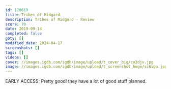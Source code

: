 ```yaml
---
id: 120619
title: Tribes of Midgard
description: Tribes of Midgard - Review
score: 70
date: 2019-09-14
completed: false
goty: []
modified_date: 2024-04-17
screenshots: []
tags: []
videos: []
cover: //images.igdb.com/igdb/image/upload/t_cover_big/co3djv.jpg
image: //images.igdb.com/igdb/image/upload/t_screenshot_huge/sc6vgu.jpg
---
```

EARLY ACCESS: Pretty good! they have a lot of good stuff planned.